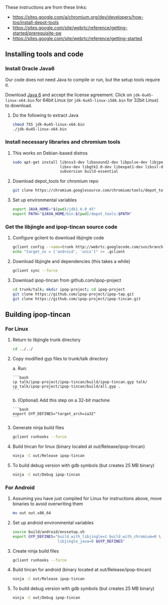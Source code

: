 These instructions are from these links:

-   https://sites.google.com/a/chromium.org/dev/developers/how-tos/install-depot-tools
-   https://sites.google.com/site/webrtc/reference/getting-started/prerequisite-sw
-   https://sites.google.com/site/webrtc/reference/getting-started

## Installing tools and code

### Install Oracle Java6

Our code does not need Java to compile or run, but the setup tools require it.

Download [Java 6][] and accept the license agreement. Click on
`jdk-6u45-linux-x64.bin` for 64bit Linux (or `jdk-6u45-linux-i586.bin` for 32bit
Linux) to download.

  [Java 6]: http://www.oracle.com/technetwork/java/javasebusiness/downloads/java-archive-downloads-javase6-419409.html#jdk-6u45-oth-JPR

1.  Do the following to extract Java

    ```bash
    chmod 755 jdk-6u45-linux-x64.bin
    ./jdk-6u45-linux-x64.bin
    ```

### Install necessary libraries and chromium tools

1.  This works on Debian-based distros

    ```bash
    sudo apt-get install libnss3-dev libasound2-dev libpulse-dev libjpeg62-dev \ 
                         libxv-dev libgtk2.0-dev libexpat1-dev libssl-dev git \
                         subversion build-essential
    ```

2.  Download depot_tools for chromium repo

    ```bash
    git clone https://chromium.googlesource.com/chromium/tools/depot_tools.git
    ```

3.  Set up environmental variables

    ```bash
    export JAVA_HOME="$(pwd)/jdk1.6.0_45"
    export PATH="$JAVA_HOME/bin:$(pwd)/depot_tools:$PATH"
    ```

### Get the libjingle and ipop-tincan source code

1.  Configure gclient to download libjingle code

    ```bash
    gclient config --name=trunk http://webrtc.googlecode.com/svn/branches/3.44
    echo "target_os = ['android', 'unix']" >> .gclient
    ```

2.  Download libjingle and dependencies (this takes a while)

    ```bash
    gclient sync --force
    ```

3.  Download ipop-tincan from github.com/ipop-project

    ```bash
    cd trunk/talk; mkdir ipop-project; cd ipop-project
    git clone https://github.com/ipop-project/ipop-tap.git
    git clone https://github.com/ipop-project/ipop-tincan.git
    ```

## Building ipop-tincan

### For Linux

1.  Return to libjingle trunk directory

    ```bash
    cd ../../
    ```

2.  Copy modified gyp files to trunk/talk directory

    a.  Run:

        ```bash
        cp talk/ipop-project/ipop-tincan/build/ipop-tincan.gyp talk/
        cp talk/ipop-project/ipop-tincan/build/all.gyp .
        ```

    b.  (Optional) Add this step on a 32-bit machine

        ```bash
        export GYP_DEFINES="target_arch=ia32"
        ```

3.  Generate ninja build files

    ```bash
    gclient runhooks --force
    ```

4.  Build tincan for linux (binary localed at out/Release/ipop-tincan)

    ```bash
    ninja -C out/Release ipop-tincan
    ```

5.  To build debug version with gdb symbols (but creates 25 MB binary)

    ```bash
    ninja -C out/Debug ipop-tincan
    ```

### For Android

1.  Assuming you have just compiled for Linux for instructions above, move
    binaries to avoid overwriting them

    ```bash
    mv out out.x86_64
    ```

2.  Set up android environmental variables

    ```bash
    source build/android/envsetup.sh
    export GYP_DEFINES="build_with_libjingle=1 build_with_chromium=0 \
                        libjingle_java=0 $GYP_DEFINES"
    ```

3.  Create ninja build files

    ```bash
    gclient runhooks --force
    ```

4.  Build tincan for android (binary located at out/Release/ipop-tincan)

    ```bash
    ninja -C out/Release ipop-tincan
    ```

5.  To build debug version with gdb symbols (but creates 25 MB binary)

    ```bash
    ninja -C out/Debug ipop-tincan
    ```
